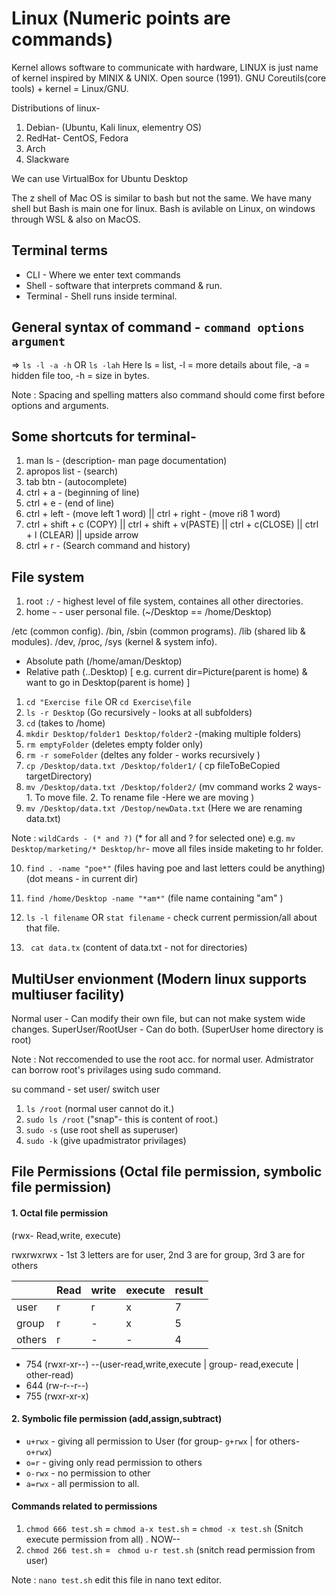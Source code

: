 # Linux (Numeric points are commands)

Kernel allows software to communicate with hardware, LINUX is just name of kernel inspired by MINIX & UNIX. Open source (1991).
GNU Coreutils(core tools) + kernel = Linux/GNU.

Distributions of linux-
1. Debian- (Ubuntu, Kali linux, elementry OS)
2. RedHat- CentOS, Fedora
3. Arch
4. Slackware

We can use VirtualBox for Ubuntu Desktop

The z shell of Mac OS is similar to bash but not the same. We have many shell but Bash is main one for linux. Bash is avilable on Linux, on windows through WSL & also on MacOS.

## Terminal terms

-  CLI - Where we enter text commands
-  Shell - software that interprets command & run.
-  Terminal - Shell runs inside terminal.

## General syntax of command - ` command options argument `
=> `ls -l -a -h` OR `ls -lah`
Here ls = list, -l = more details about file, -a = hidden file too, -h = size in bytes.

Note : Spacing and spelling matters also command should come first before options and arguments.

## Some shortcuts for terminal-
1. man ls          - (description- man page documentation)
2. apropos list    - (search)
3. tab btn         - (autocomplete)
4. ctrl + a        - (beginning of line)
5. ctrl + e        - (end of line)
6. ctrl + left     - (move left 1 word) || ctrl + right     - (move ri8 1 word)
7. ctrl + shift + c (COPY) ||  ctrl + shift + v(PASTE) || ctrl + c(CLOSE) || ctrl + l (CLEAR) || upside arrow
8. ctrl + r        - (Search command and history)

## File system
1. root `:/` - highest level of file system, containes all other directories.
2. home ` ~ ` - user personal file.  (~/Desktop == /home/Desktop)

/etc   (common config).
/bin, /sbin (common programs).
/lib  (shared lib & modules).
/dev, /proc, /sys (kernel & system info).

- Absolute path (/home/aman/Desktop)
- Relative path (..Desktop) [ e.g. current dir=Picture(parent is home) & want to go in Desktop(parent is home) ]

1. `cd "Exercise file` OR `cd Exercise\file`
2. `ls -r Desktop` (Go recursively - looks at all subfolders)
3. `cd` (takes to /home)
4. `mkdir Desktop/folder1 Desktop/folder2` -(making multiple folders)
5. `rm emptyFolder` (deletes empty folder only)
6. `rm -r someFolder` (deltes any folder - works recursively )
7. `cp /Desktop/data.txt /Desktop/folder1/` ( cp fileToBeCopied targetDirectory)
8. `mv /Desktop/data.txt /Desktop/folder2/`  (mv command works 2 ways- 1. To move file. 2. To rename file -Here we are moving )
9. `mv /Desktop/data.txt /Destop/newData.txt` (Here we are renaming data.txt)

Note : `wildCards - (* and ?)` (* for all and ? for selected one) e.g. `mv Desktop/marketing/* Desktop/hr`- move all files inside maketing to hr folder.

10. ` find . -name "poe*" ` (files having poe and last letters could be anything) (dot means - in current dir)
11. ` find /home/Desktop -name "*am*" ` (file name containing "am" )

12. `ls -l filename` OR `stat filename` - check current permission/all about that file.
13. ` cat data.tx` (content of data.txt - not for directories) 

## MultiUser envionment (Modern linux supports multiuser facility)

Normal user - Can modify their own file, but can not make system wide changes.
SuperUser/RootUser - Can do both. (SuperUser home directory is root)

Note : Not reccomended to use the root acc. for normal user. Admistrator can borrow root's privilages using sudo command.

su command - set user/ switch user

1. `ls /root` (normal user cannot do it.)
2. `sudo ls /root` ("snap"-  this is content of root.)
3. `sudo -s` (use root shell as superuser)
4. `sudo -k` (give upadmistrator privilages)

## File Permissions (Octal file permission, symbolic file permission)

#### 1. Octal file permission
(rwx- Read,write, execute)

rwxrwxrwx - 1st 3 letters are for user, 2nd 3 are for group, 3rd 3 are for others

|          | Read     | write    | execute | result |
|----------|----------|----------|---------|--------|
| user     |   r       | r       |   x     |  7     |
| group    |   r       |   -     |   x     |  5     |
| others   |   r       | -       | -       |  4     |

- 754 (rwxr-xr--)  --(user-read,write,execute | group- read,execute | other-read)
- 644 (rw-r--r--)
- 755 (rwxr-xr-x)

#### 2. Symbolic file permission (add,assign,subtract)

- `u+rwx` - giving all permission to User (for group- `g+rwx` | for others- `o+rwx`)
- `o=r` - giving only read permission to others
- `o-rwx` - no permission to other
- `a=rwx` - all permission to all.

#### Commands related to permissions

1. `chmod 666 test.sh` = `chmod a-x test.sh` = `chmod -x test.sh` (Snitch execute permission from all)  . NOW--
2. `chmod 266 test.sh` = ` chmod u-r test.sh` (snitch read permission from user)






















Note : `nano test.sh` edit this file in nano text editor.